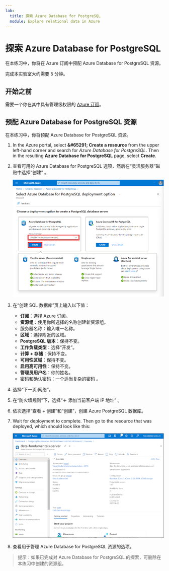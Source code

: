 ```yaml
---
lab:
  title: 探索 Azure Database for PostgreSQL
  module: Explore relational data in Azure
---
```


# <a name="explore-azure-database-for-postgresql"></a>探索 Azure Database for PostgreSQL

在本练习中，你将在 Azure 订阅中预配 Azure Database for PostgreSQL 资源。

完成本实验室大约需要 5 分钟。

## <a name="before-you-start"></a>开始之前

需要一个你在其中具有管理级权限的 [Azure 订阅](https://azure.microsoft.com/free)。

## <a name="provision-an-azure-database-for-postgresql-resource"></a>预配 Azure Database for PostgreSQL 资源

在本练习中，你将预配 Azure Database for PostgreSQL 资源。

1. In the Azure portal, select <bpt id="p1">**</bpt>&amp;#65291; Create a resource<ept id="p1">**</ept> from the upper left-hand corner and search for <bpt id="p2">*</bpt>Azure Database for PostgreSQL<ept id="p2">*</ept>. Then in the resulting <bpt id="p1">**</bpt>Azure Database for PostgreSQL<ept id="p1">**</ept> page, select <bpt id="p2">**</bpt>Create<ept id="p2">**</ept>.

1. 查看可用的 Azure Database for PostgreSQL 选项，然后在“灵活服务器”磁贴中选择“创建” 。

    ![Azure Database for PostgreSQL 部署选项的屏幕截图](images/postgresql-options.png)

1. 在“创建 SQL 数据库”页上输入以下值：
    - **订阅**：选择 Azure 订阅。
    - **资源组**：使用你所选择的名称创建新资源组。
    - 服务器名称：输入唯一名称。
    - **区域**：选择附近的区域。
    - **PostgreSQL 版本**：保持不变。
    - **工作负载类型**：选择“开发”。
    - **计算 + 存储**：保持不变。
    - **可用性区域**：保持不变。
    - **启用高可用性**：保持不变。
    - **管理员用户名**：你的姓名。
    - 密码和确认密码：一个适当复杂的密码 。

1. 选择“下一页:网络”。

1. 在“防火墙规则”下，选择“&#65291; 添加当前客户端 IP 地址” 。

1. 依次选择“查看 + 创建”和“创建”，创建 Azure PostgreSQL 数据库。

1. Wait for deployment to complete. Then go to the resource that was deployed, which should look like this:

    ![Azure 门户的屏幕截图，其中显示了 Azure Database for PostgreSQL 页面。](images/postgresql-portal.png)

1. 查看用于管理 Azure Database for PostgreSQL 资源的选项。

> 提示：如果已完成对 Azure Database for PostgreSQL 的探索，可删除在本练习中创建的资源组。
